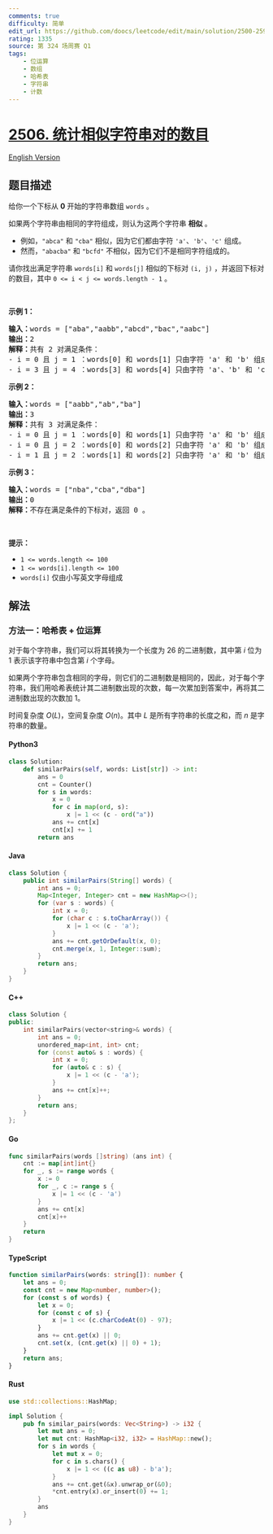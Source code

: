 ```yaml
---
comments: true
difficulty: 简单
edit_url: https://github.com/doocs/leetcode/edit/main/solution/2500-2599/2506.Count%20Pairs%20Of%20Similar%20Strings/README.md
rating: 1335
source: 第 324 场周赛 Q1
tags:
    - 位运算
    - 数组
    - 哈希表
    - 字符串
    - 计数
---
```


<!-- problem:start -->

# [2506. 统计相似字符串对的数目](https://leetcode.cn/problems/count-pairs-of-similar-strings)

[English Version](/solution/2500-2599/2506.Count%20Pairs%20Of%20Similar%20Strings/README_EN.md)

## 题目描述

<!-- description:start -->

<p>给你一个下标从 <strong>0</strong> 开始的字符串数组 <code>words</code> 。</p>

<p>如果两个字符串由相同的字符组成，则认为这两个字符串 <strong>相似</strong> 。</p>

<ul>
	<li>例如，<code>"abca"</code> 和 <code>"cba"</code> 相似，因为它们都由字符 <code>'a'</code>、<code>'b'</code>、<code>'c'</code> 组成。</li>
	<li>然而，<code>"abacba"</code> 和 <code>"bcfd"</code> 不相似，因为它们不是相同字符组成的。</li>
</ul>

<p>请你找出满足字符串&nbsp;<code>words[i]</code><em> </em>和<em> </em><code>words[j]</code> 相似的下标对<em> </em><code>(i, j)</code><em> </em>，并返回下标对的数目，其中 <code>0 &lt;= i &lt; j &lt;= words.length - 1</code> 。</p>

<p>&nbsp;</p>

<p><strong>示例 1：</strong></p>

<pre>
<strong>输入：</strong>words = ["aba","aabb","abcd","bac","aabc"]
<strong>输出：</strong>2
<strong>解释：</strong>共有 2 对满足条件：
- i = 0 且 j = 1 ：words[0] 和 words[1] 只由字符 'a' 和 'b' 组成。
- i = 3 且 j = 4 ：words[3] 和 words[4] 只由字符 'a'、'b' 和 'c' 。
</pre>

<p><strong>示例 2：</strong></p>

<pre>
<strong>输入：</strong>words = ["aabb","ab","ba"]
<strong>输出：</strong>3
<strong>解释：</strong>共有 3 对满足条件：
- i = 0 且 j = 1 ：words[0] 和 words[1] 只由字符 'a' 和 'b' 组成。
- i = 0 且 j = 2 ：words[0] 和 words[2] 只由字符 'a' 和 'b' 组成。
- i = 1 且 j = 2 ：words[1] 和 words[2] 只由字符 'a' 和 'b' 组成。
</pre>

<p><strong>示例 3：</strong></p>

<pre>
<strong>输入：</strong>words = ["nba","cba","dba"]
<strong>输出：</strong>0
<strong>解释：</strong>不存在满足条件的下标对，返回 0 。</pre>

<p>&nbsp;</p>

<p><strong>提示：</strong></p>

<ul>
	<li><code>1 &lt;= words.length &lt;= 100</code></li>
	<li><code>1 &lt;= words[i].length &lt;= 100</code></li>
	<li><code>words[i]</code> 仅由小写英文字母组成</li>
</ul>

<!-- description:end -->

## 解法

<!-- solution:start -->

### 方法一：哈希表 + 位运算

对于每个字符串，我们可以将其转换为一个长度为 $26$ 的二进制数，其中第 $i$ 位为 $1$ 表示该字符串中包含第 $i$ 个字母。

如果两个字符串包含相同的字母，则它们的二进制数是相同的，因此，对于每个字符串，我们用哈希表统计其二进制数出现的次数，每一次累加到答案中，再将其二进制数出现的次数加 $1$。

时间复杂度 $O(L)$，空间复杂度 $O(n)$。其中 $L$ 是所有字符串的长度之和，而 $n$ 是字符串的数量。

<!-- tabs:start -->

#### Python3

```python
class Solution:
    def similarPairs(self, words: List[str]) -> int:
        ans = 0
        cnt = Counter()
        for s in words:
            x = 0
            for c in map(ord, s):
                x |= 1 << (c - ord("a"))
            ans += cnt[x]
            cnt[x] += 1
        return ans
```

#### Java

```java
class Solution {
    public int similarPairs(String[] words) {
        int ans = 0;
        Map<Integer, Integer> cnt = new HashMap<>();
        for (var s : words) {
            int x = 0;
            for (char c : s.toCharArray()) {
                x |= 1 << (c - 'a');
            }
            ans += cnt.getOrDefault(x, 0);
            cnt.merge(x, 1, Integer::sum);
        }
        return ans;
    }
}
```

#### C++

```cpp
class Solution {
public:
    int similarPairs(vector<string>& words) {
        int ans = 0;
        unordered_map<int, int> cnt;
        for (const auto& s : words) {
            int x = 0;
            for (auto& c : s) {
                x |= 1 << (c - 'a');
            }
            ans += cnt[x]++;
        }
        return ans;
    }
};
```

#### Go

```go
func similarPairs(words []string) (ans int) {
	cnt := map[int]int{}
	for _, s := range words {
		x := 0
		for _, c := range s {
			x |= 1 << (c - 'a')
		}
		ans += cnt[x]
		cnt[x]++
	}
	return
}
```

#### TypeScript

```ts
function similarPairs(words: string[]): number {
    let ans = 0;
    const cnt = new Map<number, number>();
    for (const s of words) {
        let x = 0;
        for (const c of s) {
            x |= 1 << (c.charCodeAt(0) - 97);
        }
        ans += cnt.get(x) || 0;
        cnt.set(x, (cnt.get(x) || 0) + 1);
    }
    return ans;
}
```

#### Rust

```rust
use std::collections::HashMap;

impl Solution {
    pub fn similar_pairs(words: Vec<String>) -> i32 {
        let mut ans = 0;
        let mut cnt: HashMap<i32, i32> = HashMap::new();
        for s in words {
            let mut x = 0;
            for c in s.chars() {
                x |= 1 << ((c as u8) - b'a');
            }
            ans += cnt.get(&x).unwrap_or(&0);
            *cnt.entry(x).or_insert(0) += 1;
        }
        ans
    }
}
```

<!-- tabs:end -->

<!-- solution:end -->

<!-- problem:end -->
